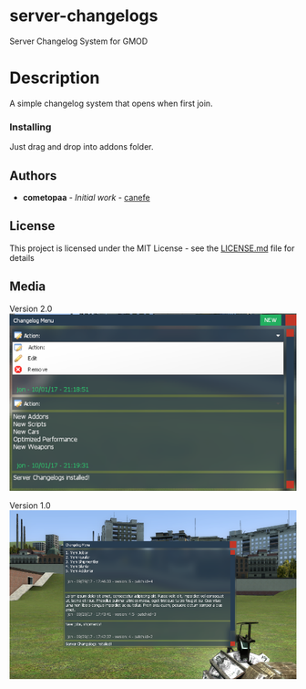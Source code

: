 # server-changelogs
Server Changelog System for GMOD

# Description

A simple changelog system that opens when first join.

### Installing

Just drag and drop into addons folder.

## Authors

* **cometopaa** - *Initial work* - [canefe](https://github.com/canefe)

## License

This project is licensed under the MIT License - see the [LICENSE.md](LICENSE.md) file for details

## Media

Version 2.0
![scol-2.0](https://raw.githubusercontent.com/canefe/server-changelogs/master/v2'0.png)

Version 1.0
![scol-1.0](https://raw.githubusercontent.com/canefe/server-changelogs/master/v1'0.png)







